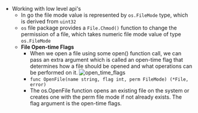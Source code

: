 - Working with low level api's
  - In go the file mode value is represented by `os.FileMode` type, which is derived from `uint32`
  - `os` file package provides a `File.Chmod()` function to change the permission of a file, which takes numeric file mode value of type `os.FileMode`
  - **File Open-time Flags**
    - When we open a file using some open() function call, we can pass an extra argument which is called an open-time flag that determines how a file should be opened and what operations can be performed on it.
      ![open_time_flags](https://miro.medium.com/max/512/1*LIWYx3qdT81h9uvWPbWZwQ.png)
    - `func OpenFile(name string, flag int, perm FileMode) (*File, error)` 
    - The os.OpenFile function opens an existing file on the system or creates one with the perm file mode if not already exists. The flag argument is the open-time flags.
